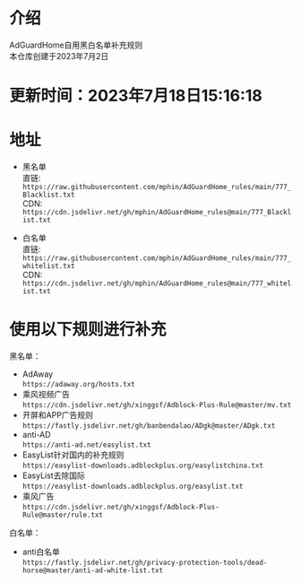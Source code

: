 # 介绍
AdGuardHome自用黑白名单补充规则  
本仓库创建于2023年7月2日
# 更新时间：2023年7月18日15:16:18
# 地址
* 黑名单  
直链:  
`https://raw.githubusercontent.com/mphin/AdGuardHome_rules/main/777_Blacklist.txt`  
CDN:  
`https://cdn.jsdelivr.net/gh/mphin/AdGuardHome_rules@main/777_Blacklist.txt`  

* 白名单  
直链:  
`https://raw.githubusercontent.com/mphin/AdGuardHome_rules/main/777_whitelist.txt`  
CDN:  
`https://cdn.jsdelivr.net/gh/mphin/AdGuardHome_rules@main/777_whitelist.txt`  

# 使用以下规则进行补充  
黑名单：   
* AdAway  
`https://adaway.org/hosts.txt`  
* 乘风视频广告  
`https://cdn.jsdelivr.net/gh/xinggsf/Adblock-Plus-Rule@master/mv.txt`  
* 开屏和APP广告规则  
`https://fastly.jsdelivr.net/gh/banbendalao/ADgk@master/ADgk.txt`  
* anti-AD  
`https://anti-ad.net/easylist.txt`  
* EasyList针对国内的补充规则  
`https://easylist-downloads.adblockplus.org/easylistchina.txt`  
* EasyList去除国际  
`https://easylist-downloads.adblockplus.org/easylist.txt`  
* 乘风广告  
`https://cdn.jsdelivr.net/gh/xinggsf/Adblock-Plus-Rule@master/rule.txt`  

白名单：  
* anti白名单  
`https://fastly.jsdelivr.net/gh/privacy-protection-tools/dead-horse@master/anti-ad-white-list.txt`  

